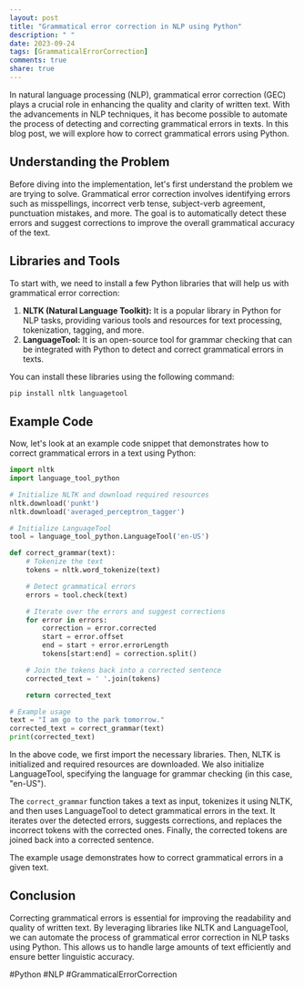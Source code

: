 ```yaml
---
layout: post
title: "Grammatical error correction in NLP using Python"
description: " "
date: 2023-09-24
tags: [GrammaticalErrorCorrection]
comments: true
share: true
---
```


In natural language processing (NLP), grammatical error correction (GEC) plays a crucial role in enhancing the quality and clarity of written text. With the advancements in NLP techniques, it has become possible to automate the process of detecting and correcting grammatical errors in texts. In this blog post, we will explore how to correct grammatical errors using Python.

## Understanding the Problem

Before diving into the implementation, let's first understand the problem we are trying to solve. Grammatical error correction involves identifying errors such as misspellings, incorrect verb tense, subject-verb agreement, punctuation mistakes, and more. The goal is to automatically detect these errors and suggest corrections to improve the overall grammatical accuracy of the text.

## Libraries and Tools

To start with, we need to install a few Python libraries that will help us with grammatical error correction:

1. **NLTK (Natural Language Toolkit):** It is a popular library in Python for NLP tasks, providing various tools and resources for text processing, tokenization, tagging, and more.
2. **LanguageTool:** It is an open-source tool for grammar checking that can be integrated with Python to detect and correct grammatical errors in texts.

You can install these libraries using the following command:

```python
pip install nltk languagetool
```

## Example Code

Now, let's look at an example code snippet that demonstrates how to correct grammatical errors in a text using Python:

```python
import nltk
import language_tool_python

# Initialize NLTK and download required resources
nltk.download('punkt')
nltk.download('averaged_perceptron_tagger')

# Initialize LanguageTool
tool = language_tool_python.LanguageTool('en-US')

def correct_grammar(text):
    # Tokenize the text
    tokens = nltk.word_tokenize(text)

    # Detect grammatical errors
    errors = tool.check(text)

    # Iterate over the errors and suggest corrections
    for error in errors:
        correction = error.corrected
        start = error.offset
        end = start + error.errorLength
        tokens[start:end] = correction.split()

    # Join the tokens back into a corrected sentence
    corrected_text = ' '.join(tokens)

    return corrected_text

# Example usage
text = "I am go to the park tomorrow."
corrected_text = correct_grammar(text)
print(corrected_text)
```

In the above code, we first import the necessary libraries. Then, NLTK is initialized and required resources are downloaded. We also initialize LanguageTool, specifying the language for grammar checking (in this case, "en-US").

The `correct_grammar` function takes a text as input, tokenizes it using NLTK, and then uses LanguageTool to detect grammatical errors in the text. It iterates over the detected errors, suggests corrections, and replaces the incorrect tokens with the corrected ones. Finally, the corrected tokens are joined back into a corrected sentence.

The example usage demonstrates how to correct grammatical errors in a given text.

## Conclusion

Correcting grammatical errors is essential for improving the readability and quality of written text. By leveraging libraries like NLTK and LanguageTool, we can automate the process of grammatical error correction in NLP tasks using Python. This allows us to handle large amounts of text efficiently and ensure better linguistic accuracy.

#Python #NLP #GrammaticalErrorCorrection